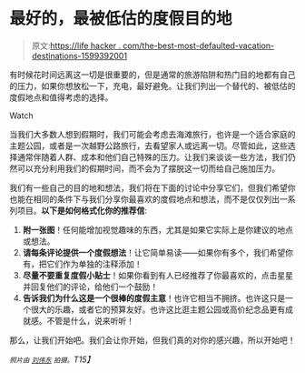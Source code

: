 # 最好的，最被低估的度假目的地

> 原文:[https://life hacker . com/the-best-most-defaulted-vacation-destinations-1599392001](https://lifehacker.com/the-best-most-underrated-vacation-destinations-1599392001)

有时候花时间远离这一切是很重要的，但是通常的旅游陷阱和热门目的地都有自己的压力，如果你想放松一下，充电，最好避免。让我们列出一个替代的、被低估的度假地点和值得考虑的选择。

Watch

当我们大多数人想到假期时，我们可能会考虑去海滩旅行，也许是一个适合家庭的主题公园，或者是一次越野公路旅行，去看望家人或远离一切。尽管如此，这些选择通常伴随着人群、成本和他们自己特殊的压力。让我们来谈谈一些方法，我们仍然可以充分利用我们的假期时间，而不会为了摆脱这一切而给自己施加压力。

我们有一些自己的目的地和想法，我们将在下面的讨论中分享它们，但我们希望你也能在相同的条件下与我们分享你最喜欢的度假地点和想法，而不是仅仅列出一系列项目。**以下是如何格式化你的推荐信**:

1.  **附一张图**！任何能增加视觉趣味的东西，尤其是如果它实际上是你建议的地点或想法。
2.  **请每条评论提供一个度假想法**！让它简单易读——如果你有多个，我们希望你有，把它们作为单独的注释添加！
3.  **尽量不要重复度假小贴士**！如果你看到有人已经推荐了你最喜欢的，点击星星并回复他们的评论，给他们一个鼓励！
4.  **告诉我们为什么这是一个很棒的度假主意**！也许它相当不拥挤。也许这只是一个很大的乐趣，或者它的预算友好。也许这比逛主题公园或高价纪念品更有成就感。不管是什么，说来听听！

那么，让我们开始吧。我们会让你开始，但我们真的对你的感兴趣，所以开始吧！

*<small>照片由</small>* [*<small>刘伟东</small>*](https://www.flickr.com/photos/kwl/3875936992/) *<small>拍摄。</small>T15】*
